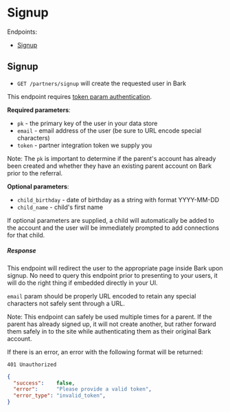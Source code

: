 Signup
=======

Endpoints:

- [Signup](#signup)

Signup
------

* `GET /partners/signup` will create the requested user in Bark

This endpoint requires [token param authentication](https://github.com/Bark-us/partner-integration-docs#token-param-authentication).

**Required parameters**:

* `pk` - the primary key of the user in your data store
* `email` - email address of the user (be sure to URL encode special
    characters)
* `token` - partner integration token we supply you

Note: The `pk` is important to determine if the parent's account has already
been created and whether they have an existing parent account on Bark prior to
the referral.

**Optional parameters**:

* `child_birthday` - date of birthday as a string with format YYYY-MM-DD
* `child_name` - child's first name

If optional parameters are supplied, a child will automatically be added to the
account and the user will be immediately prompted to add connections for that
child.

##### Response

This endpoint will redirect the user to the
appropriate page inside Bark upon signup. No need to query this endpoint prior
to presenting to your users, it will do the right thing if embedded directly in
your UI.

`email` param should be properly URL encoded to retain any special characters
not safely sent through a URL.

Note: This endpoint can safely be used multiple times for a parent. If the
parent has already signed up, it will not create another, but rather forward
them safely in to the site while authenticating them as their original Bark
account.

If there is an error, an error with the following format will be returned:

`401 Unauthorized`

```json
{
  "success":    false,
  "error":      "Please provide a valid token",
  "error_type": "invalid_token",
}
```

